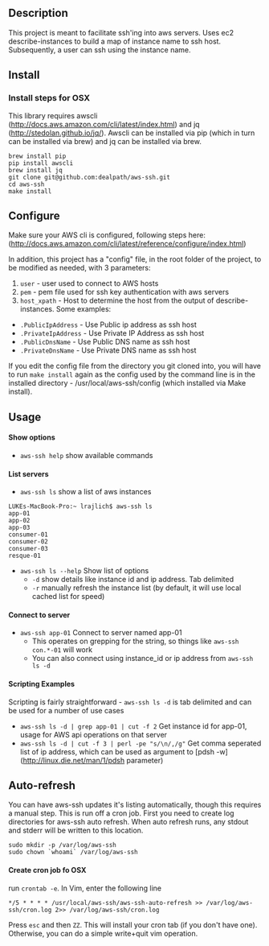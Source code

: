 ## Description
This project is meant to facilitate ssh'ing into aws servers. Uses ec2 describe-instances to build a map of instance name to ssh host. Subsequently, a user can ssh using the instance name.

## Install
### Install steps for OSX
This library requires awscli (http://docs.aws.amazon.com/cli/latest/index.html) and jq (http://stedolan.github.io/jq/). Awscli can be installed via pip (which in turn can be installed via brew) and jq can be installed via brew.
```
brew install pip
pip install awscli
brew install jq
git clone git@github.com:dealpath/aws-ssh.git
cd aws-ssh
make install
```
## Configure
Make sure your AWS cli is configured, following steps here: (http://docs.aws.amazon.com/cli/latest/reference/configure/index.html)

In addition, this project has a "config" file, in the root folder of the project, to be modified as needed, with 3 parameters:
 1. ```user``` - user used to connect to AWS hosts
 2. ```pem``` - pem file used for ssh key authentication with aws servers
 3. ```host_xpath``` - Host to determine the host from the output of describe-instances. Some examples:
   * ```.PublicIpAddress``` - Use Public ip address as ssh host
   * ```.PrivateIpAddress``` - Use Private IP Address as ssh host
   * ```.PublicDnsName``` - Use Public DNS name as ssh host
   * ```.PrivateDnsName``` - Use Private DNS name as ssh host

If you edit the config file from the directory you git cloned into, you will have to run ```make install``` again as the config used by the command line is in the installed directory - /usr/local/aws-ssh/config (which installed via Make install).

## Usage
#### Show options
* ```aws-ssh help``` show available commands

#### List servers
* ```aws-ssh ls``` show a list of aws instances
```
LUKEs-MacBook-Pro:~ lrajlich$ aws-ssh ls
app-01
app-02
app-03
consumer-01
consumer-02
consumer-03
resque-01
```
* ```aws-ssh ls --help``` Show list of options
  * ```-d``` show details like instance id and ip address. Tab delimited
  * ```-r``` manually refresh the instance list (by default, it will use local cached list for speed)

#### Connect to server
* ```aws-ssh app-01``` Connect to server named app-01
  * This operates on grepping for the string, so things like ```aws-ssh con.*-01``` will work
  * You can also connect using instance_id or ip address from ```aws-ssh ls -d```

#### Scripting Examples
Scripting is fairly straightforward - ```aws-ssh ls -d``` is tab delimited and can be used for a number of use cases
* ```aws-ssh ls -d | grep app-01 | cut -f 2``` Get instance id for app-01, usage for AWS api operations on that server
* ```aws-ssh ls -d | cut -f 3 | perl -pe "s/\n/,/g"``` Get comma seperated list of ip address, which can be used as argument to [pdsh -w](http://linux.die.net/man/1/pdsh parameter)

## Auto-refresh
You can have aws-ssh updates it's listing automatically, though this requires a manual step. This is run off a cron job. First you need to create log directories for aws-ssh auto refresh. When auto refresh runs, any stdout and stderr will be written to this location.
```
sudo mkdir -p /var/log/aws-ssh
sudo chown `whoami` /var/log/aws-ssh
```

#### Create cron job fo OSX 
run ```crontab -e```. In Vim, enter the following line
```
*/5 * * * * /usr/local/aws-ssh/aws-ssh-auto-refresh >> /var/log/aws-ssh/cron.log 2>> /var/log/aws-ssh/cron.log
```
Press ```esc``` and then ```ZZ```. This will install your cron tab (if you don't have one). Otherwise, you can do a simple write+quit vim operation.
